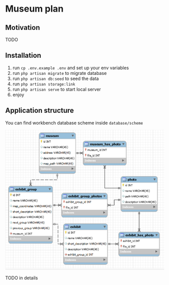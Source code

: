 # Museum plan

## Motivation

TODO

## Installation
1. run ```cp .env.example .env``` and set up your env variables
2. run ```php artisan migrate``` to migrate database
3. run ```php artisan db:seed``` to seed the data
4. run ```php artisan storage:link```
5. run ```php artisan serve``` to start local server 
6. enjoy

## Application structure
You can find workbench database scheme inside `database/scheme`

![db scheme](./database/scheme/db_schema.png)

TODO in details
